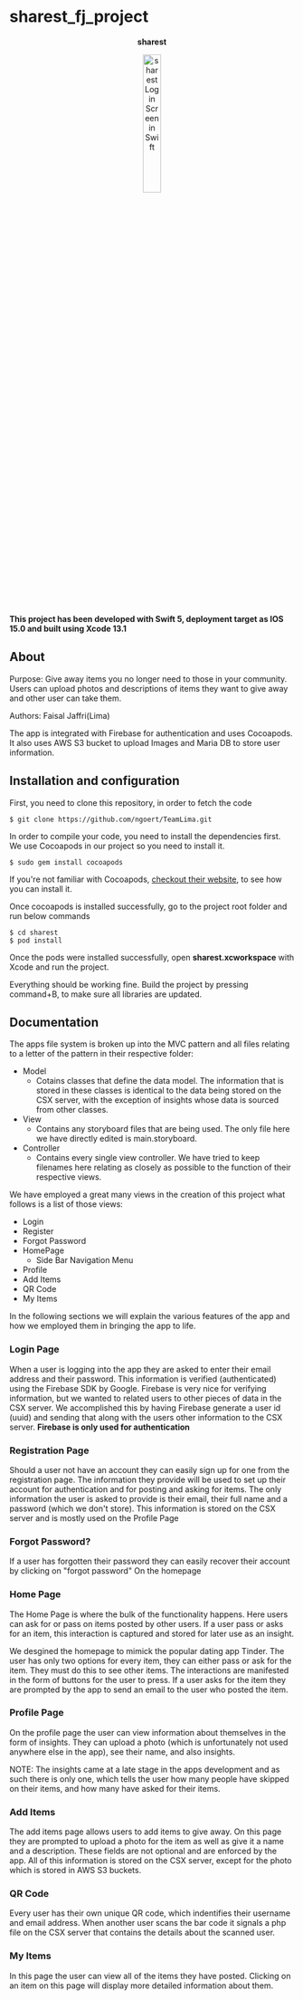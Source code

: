 # sharest_fj_project
 <p align="center">
      <b>sharest</b>
  </p>

<p align="center">
    <a href="https://teamlimashareit.s3.amazonaws.com/Screen+Shot+2022-04-21+at+2.00.10+PM.png"><img src="https://teamlimashareit.s3.amazonaws.com/Screen+Shot+2022-04-21+at+2.00.10+PM.png" width="25%" alt = "sharest Login Screen in Swift"/></a>
</p>

**This project has been developed with Swift 5, deployment target as IOS 15.0 and built using Xcode 13.1**

## About

Purpose: Give away items you no longer need to those in your community. Users can upload photos and descriptions of items they want to give away and other user can take them.

Authors: Faisal Jaffri(Lima)

The app is integrated with Firebase for authentication and uses Cocoapods. It also uses AWS S3 bucket to upload Images and Maria DB to store user information.

## Installation and configuration

First, you need to clone this repository, in order to fetch the code

```
$ git clone https://github.com/ngoert/TeamLima.git
```

In order to compile your code, you need to install the dependencies first. We use Cocoapods in our project so you need to install it.  

```
$ sudo gem install cocoapods
```

If you're not familiar with Cocoapods, <a href="https://guides.cocoapods.org/using/getting-started.html">checkout their website</a>, to see how you can install it.

Once cocoapods is installed successfully, go to the project root folder and run below commands

```
$ cd sharest
$ pod install
```
Once the pods were installed successfully, open <b>sharest.xcworkspace</b> with Xcode and run the project.


Everything should be working fine. Build the project by pressing command+B, to make sure all libraries are updated.


## Documentation

The apps file system is broken up into the MVC pattern and all files relating to a letter of the pattern in their respective folder:
- Model
  - Cotains classes that define the data model. The information that is stored in these classes is identical to the data being stored on the CSX server,    with the exception of insights whose data is sourced from other classes.
- View
  - Contains any storyboard files that are being used. The only file here we have directly edited is main.storyboard.
- Controller
  - Contains every single view controller. We have tried to keep filenames here relating as closely as possible to the function of their respective views.

We have employed a great many views in the creation of this project what follows is a list of those views:

- Login
- Register
- Forgot Password
- HomePage
  - Side Bar Navigation Menu 
- Profile 
- Add Items 
- QR Code 
- My Items

In the following sections we will explain the various features of the app and how we employed them in bringing the app to life.

### Login Page

When a user is logging into the app they are asked to enter their email address and their password. This information is verified (authenticated) using the Firebase SDK by Google. Firebase is very nice for verifying information, but we wanted to related users to other pieces of data in the CSX server.
We accomplished this by having Firebase generate a user id (uuid) and sending that along with the users other information to the CSX server. **Firebase is only used for authentication** 

### Registration Page

Should a user not have an account they can easily sign up for one from the registration page. The information they provide will be used to set up their account for authentication and for posting and asking for items. The only information the user is asked to provide is their email, their full name and a password (which we don't store). This information is stored on the CSX server and is mostly used on the Profile Page

### Forgot Password?

If a user has forgotten their password they can easily recover their account by clicking on "forgot password" On the homepage

### Home Page

The Home Page is where the bulk of the functionality happens. Here users can ask for or pass on items posted by other users. If a user pass or asks for an item, this interaction is captured and stored for later use as an insight. 

We desgined the homepage to mimick the popular dating app Tinder. The user has only two options for every item, they can either pass or ask for the item. They must do this to see other items. The interactions are manifested in the form of buttons for the user to press. If a user asks for the item they are prompted by the app to send an email to the user who posted the item.

### Profile Page

On the profile page the user can view information about themselves in the form of insights. They can upload a photo (which is unfortunately not used anywhere else in the app), see their name, and also insights.

NOTE: The insights came at a late stage in the apps development and as such there is only one, which tells the user how many people have skipped on their items, and how many have asked for their items.

### Add Items

The add items page allows users to add items to give away. On this page they are prompted to upload a photo for the item as well as give it a name and a description. These fields are not optional and are enforced by the app. All of this information is stored on the CSX server, except for the photo which is stored in AWS S3 buckets.

### QR Code

Every user has their own unique QR code, which indentifies their username and email address. When another user scans the bar code it signals
a php file on the CSX server that contains the details about the scanned user.

### My Items

In this page the user can view all of the items they have posted. Clicking on an item on this page will display more detailed information about them.






